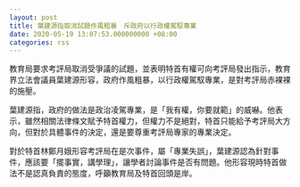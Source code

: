 ```yaml
---
layout: post
title: 葉建源指取消試題作風粗暴　斥政府以行政權駕馭專業
date: 2020-05-19 13:07:53.000000000 +08:00
categories: rss
---
```


教育局要求考評局取消受爭議的試題，並表明特首有權可向考評局發出指示，教育界立法會議員葉建源形容，政府作風粗暴，以行政權駕馭專業，是對考評局赤裸裸的施壓。

葉建源指，政府的做法是政治凌駕專業，是「我有權，你要就範」的威嚇。他表示，雖然相關法律條文賦予特首權力，但權力不是絕對，特首只能給予考評局大方向，但對於具體事件的決定，還是要尊重考評局專家的專業決定。

對於特首林鄭月娥形容考評局在是次事件，屬「專業失誤」，葉建源認為針對事件，應該要「擺事實，講學理」，讓學者討論事件是否有問題。他形容現時特首做法不是認真負責的態度，呼籲教育局及特首回頭是岸。
